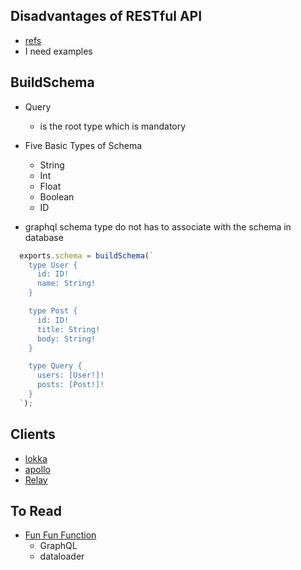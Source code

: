 

## Disadvantages of RESTful API
* [refs](https://ithelp.ithome.com.tw/articles/10188294)
* I need examples

## BuildSchema

* Query
  * is the root type which is mandatory

* Five Basic Types of Schema
  * String
  * Int
  * Float
  * Boolean
  * ID

* graphql schema type do not has to associate with the schema in database

```js
  exports.schema = buildSchema(`
    type User {
      id: ID!
      name: String!
    }

    type Post {
      id: ID!
      title: String!
      body: String!
    }

    type Query {
      users: [User!]!
      posts: [Post!]!
    }
  `);

```

## Clients
 * [lokka](https://github.com/kadirahq/lokka)
 * [apollo](https://github.com/apollographql/apollo-client)
 * [Relay](https://facebook.github.io/relay/)

## To Read
* [Fun Fun Function](https://www.youtube.com/watch?v=lAJWHHUz8_8&index=1&list=PL0zVEGEvSaeEjIDdbK1KfR7V9XBCVAr0P)
  * GraphQL
  * dataloader
